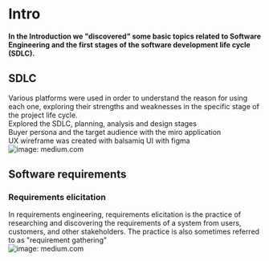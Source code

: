 # Intro
**In the Introduction we "discovered" some basic topics related to Software Engineering and the first stages of the software development life cycle (SDLC).**
## SDLC
Various platforms were used in order to understand the reason for using each one, exploring their strengths and weaknesses in the specific stage of the project life cycle.  
Explored the SDLC, planning, analysis and design stages  
Buyer persona and the target audience with the miro application  
UX wireframe was created with balsamiq 
UI with figma
![image: medium.com](https://miro.medium.com/max/1400/1*GU-YWDqM-ZljYHGs1iDNPg.jpeg)

## Software requirements
### Requirements elicitation
In requirements engineering, requirements elicitation is the practice of researching and discovering the requirements of a system from users, customers, and other stakeholders. The practice is also sometimes referred to as "requirement gathering"  
![image: medium.com](https://cdn-images-1.medium.com/max/1600/1*ntfyVZh2vP-YPaRGyqL-zA.png)



